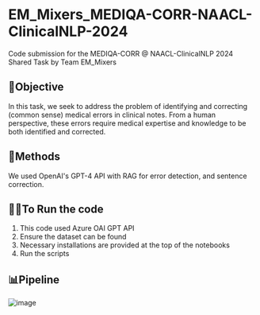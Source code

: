 # EM_Mixers_MEDIQA-CORR-NAACL-ClinicalNLP-2024
Code submission for the MEDIQA-CORR @ NAACL-ClinicalNLP 2024 Shared Task by Team EM_Mixers

## 🎯Objective
In this task, we seek to address the problem of identifying and correcting (common sense) medical errors in clinical notes. From a human perspective, these errors require medical expertise and knowledge to be both identified and corrected. 

## 🚧Methods
We used OpenAI's GPT-4 API with RAG for error detection, and sentence correction.

## 🏃‍♂️To Run the code
1. This code used Azure OAI GPT API
2. Ensure the dataset can be found
3. Necessary installations are provided at the top of the notebooks
4. Run the scripts

## 📊Pipeline

![image](https://github.com/swati-rajwal/EM_Mixers_MEDIQA-CORR-NAACL-ClinicalNLP-2024/assets/145946818/38e99217-7fb5-42d0-a767-a2674c56fa18)

